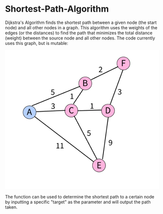 # Shortest-Path-Algorithm

Dijkstra's Algorithm finds the shortest path between a given node (the start node) and all other nodes in a graph. This algorithm uses the weights of the edges (or the distances) to find the path that minimizes the total distance (weight) between the source node and all other nodes. The code currently uses this graph, but is mutable: 

![graph](https://github.com/mlyysimon/Shortest-Path-Algorithm/blob/main/SPA%20Graph.png?raw=true)

The function can be used to determine the shortest path to a certain node by inputting a specific "target" as the parameter and will output the path taken.
